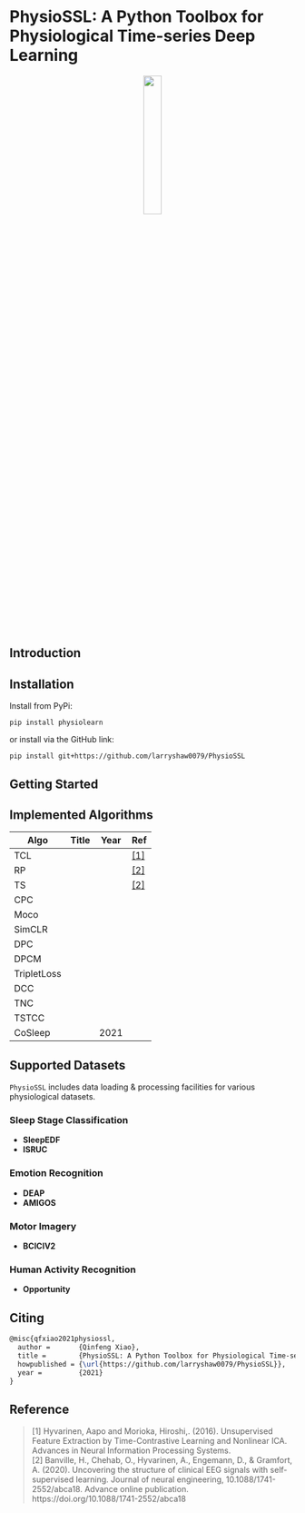 # PhysioSSL: A Python Toolbox for Physiological Time-series Deep Learning

<div align=center><img src="https://i.loli.net/2021/10/03/32AUGkZcoeORWij.png" width=25% height=25%/></div>

## Introduction

## Installation

Install from PyPi:

```shell
pip install physiolearn
```

or install via the GitHub link:

```shell
pip install git+https://github.com/larryshaw0079/PhysioSSL
```

## Getting Started

## Implemented Algorithms

| Algo        | Title | Year | Ref          |
| ----------- | ----- | ---- | ------------ |
| TCL         |       |      | [[1]](#ref1) |
| RP          |       |      | [[2]](#ref2) |
| TS          |       |      | [[2]](#ref2) |
| CPC         |       |      |              |
| Moco        |       |      |              |
| SimCLR      |       |      |              |
| DPC         |       |      |              |
| DPCM        |       |      |              |
| TripletLoss |       |      |              |
| DCC         |       |      |              |
| TNC         |       |      |              |
| TSTCC       |       |      |              |
| CoSleep     |       | 2021 |              |

## Supported Datasets

`PhysioSSL` includes data loading & processing facilities for various physiological datasets.

### Sleep Stage Classification

- **SleepEDF**
- **ISRUC**

### Emotion Recognition

- **DEAP**
- **AMIGOS**

### Motor Imagery

- **BCICIV2**

### Human Activity Recognition

- **Opportunity**

## Citing

```latex
@misc{qfxiao2021physiossl,
  author =       {Qinfeng Xiao},
  title =        {PhysioSSL: A Python Toolbox for Physiological Time-series Representation Learning},
  howpublished = {\url{https://github.com/larryshaw0079/PhysioSSL}},
  year =         {2021}
}
```

## Reference

> <div id="ref1">
> [1] Hyvarinen, Aapo and Morioka, Hiroshi,. (2016). Unsupervised Feature Extraction by Time-Contrastive Learning and Nonlinear ICA. Advances in Neural Information Processing Systems.
> </div>
> 
> <div id="ref2">[2] Banville, H., Chehab, O., Hyvarinen, A., Engemann, D., & Gramfort, A. (2020). Uncovering the structure of clinical EEG signals with self-supervised learning. Journal of neural engineering, 10.1088/1741-2552/abca18. Advance online publication. https://doi.org/10.1088/1741-2552/abca18</div>

